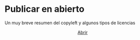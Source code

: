 # Publicar en abierto
Un muy breve resumen del copyleft y algunos tipos de licencias

<center>
  
[Abrir](https://htmlpreview.github.io/?https://github.com/fgcoca/Publicar-en-abierto/blob/main/Publicar_en_abierto/index.html)
  
</center>
